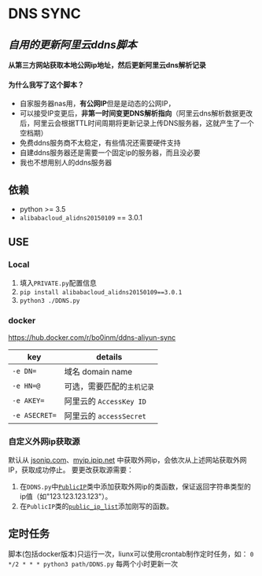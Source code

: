 # DNS SYNC

## *自用的更新阿里云ddns脚本*

**从第三方网站获取本地公网ip地址，然后更新阿里云dns解析记录**

#### 为什么我写了这个脚本？
* 自家服务器nas用，**有公网IP**但是是动态的公网IP，
* 可以接受IP变更后，**非第一时间变更DNS解析指向**（阿里云dns解析数据更改后，阿里云会根据TTL时间周期将更新记录上传DNS服务器，这就产生了一个空档期）
* 免费ddns服务商不太稳定，有些情况还需要硬件支持
* 自建ddns服务器还是需要一个固定ip的服务器，而且没必要
* 我也不想用别人的ddns服务器

## 依赖

* python >= 3.5
* `alibabacloud_alidns20150109` == 3.0.1

## USE

### Local
1. 填入`PRIVATE.py`配置信息
2. `pip install alibabacloud_alidns20150109==3.0.1`
3. `python3 ./DDNS.py`

### docker
<https://hub.docker.com/r/bo0inm/ddns-aliyun-sync>

key|details
-----|-----
`-e DN=` | 域名 domain name
`-e HN=@` | 可选，需要匹配的`主机记录`
`-e AKEY=` | 阿里云的 `AccessKey ID`
`-e ASECRET=` | 阿里云的 `accessSecret`

### 自定义外网ip获取源
默认从 [jsonip.com](https://jsonip.com)、[myip.ipip.net](http://myip.ipip.net) 中获取外网ip，会依次从上述网站获取外网IP，获取成功停止。
要更改获取源需要：
1. 在`DDNS.py`中[`PublicIP`](https://github.com/bo0inm/DNS-sync/blob/e0f4e75ac0d3c35fb9d74849e2509afe0048a6ac/DDNS.py#L51)类中添加获取外网ip的类函数，保证返回字符串类型的ip值（如"123.123.123.123"）。
2. 在`PublicIP`类的[`public_ip_list`](https://github.com/bo0inm/DNS-sync/blob/e0f4e75ac0d3c35fb9d74849e2509afe0048a6ac/DDNS.py#L57)添加刚写的函数。

## 定时任务

脚本(包括docker版本)只运行一次，liunx可以使用crontab制作定时任务，如：
`0 */2 * * * python3 path/DDNS.py` 每两个小时更新一次